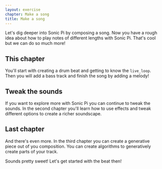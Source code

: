 ```yaml
---
layout: exercise
chapter: Make a song
title: Make a song
---
```


Let's dig deeper into Sonic Pi by composing a song. Now you have a rough idea about how to play notes of different lengths with Sonic Pi. That's cool but we can do so much more!

## This chapter

You'll start with creating a drum beat and getting to know the `live_loop`. Then you will add a bass track and finish the song by adding a melody!

## Tweak the sounds

If you want to explore more with Sonic Pi you can continue to tweak the sounds. In the second chapter you'll learn how to use effects and tweak different options to create a richer soundscape.

## Last chapter

And there's even more. In the third chapter you can create a generative piece out of you composition. You can create algorithms to generatively create parts of your track.


Sounds pretty sweet! Let's get started with the beat then!